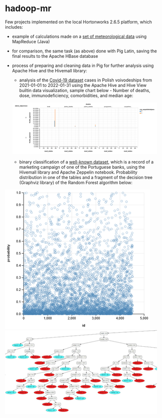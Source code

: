 # hadoop-mr

Few projects implemented on the local Hortonworks 2.6.5 platform, which includes:
- example of calculations made on a [set of meteorological data](https://danepubliczne.imgw.pl/data/dane_pomiarowo_obserwacyjne/dane_meteorologiczne/miesieczne/opad/ "set of meteorological data") using MapReduce (Java)

- for comparison, the same task (as above) done with Pig Latin, saving the final results to the Apache HBase database

- process of preparing and cleaning data in Pig for further analysis using Apache Hive and the Hivemall library:
    * analysis of the [Covid-19 dataset](https://dane.gov.pl/pl/dataset/2582,statystyki-zakazen-i-zgonow-z-powodu-covid-19-z-uw "Covid-19 dataset") cases in Polish voivodeships from 2021-01-01 to 2022-01-31 using the Apache Hive and Hive View builtin data visualization, sample chart below - Number of deaths, dose, immunodeficiency, comorbidities, and median age:

  ![sql-n.png](img%2Fsql-n.png)

    * binary classification of a [well-known dataset](https://archive.ics.uci.edu/ml/datasets/Bank+Marketing "well-known dataset"), which is a record of a marketing campaign of one of the Portuguese banks, using the Hivemall library and Apache Zeppelin notebook. Probability distribution in one of the tables and a fragment of the decision tree (Graphviz library) of the Random Forest algorithm below:
	
![prob-id.png](img%2Fprob-id.png)
![dec-tree.jpg](img%2Fdec-tree.jpg)